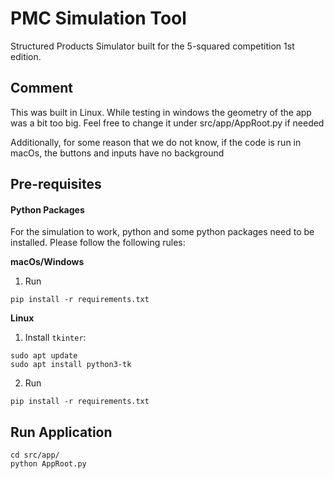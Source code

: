 # PMC Simulation Tool

Structured Products Simulator built for the 5-squared competition 1st edition.

## Comment

This was built in Linux. While testing in windows the geometry of the app was a bit too big.
Feel free to change it under src/app/AppRoot.py if needed

Additionally, for some reason that we do not know, if the code is run in macOs, the buttons and inputs
have no background

## Pre-requisites

#### Python Packages

For the simulation to work, python and some python packages need to be installed. Please follow the following rules:

**macOs/Windows**

1. Run
```
pip install -r requirements.txt
```

**Linux**

1. Install `tkinter`:
```
sudo apt update
sudo apt install python3-tk
```
2. Run
```
pip install -r requirements.txt
```

## Run Application

```
cd src/app/
python AppRoot.py
```

